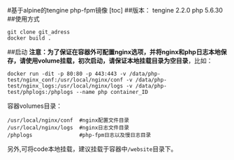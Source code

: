 #基于alpine的tengine php-fpm镜像
[toc]
##版本：
tengine 2.2.0
php 5.6.30
##使用方式
```
git clone git_adress
docker build .
```     
##启动
**注意：为了保证在容器外可配置nginx选项，并将nginx和php日志本地保存，请使用volume挂载，初次启动，请保证本地挂载目录为空目录**，比如：
 
```
docker run -dit -p 80:80 -p 443:443 -v /data/php-test/nginx_conf:/usr/local/nginx/conf -v /data/php-test/nginx_logs:/usr/local/nginx/logs -v /data/php-test/phplogs:/phplogs --name php container_ID
```

容器volumes目录：

```
/usr/local/nginx/conf  #nginx配置文件目录
/usr/local/nginx/logs  #nginx日志文件目录
/phplogs               #php-fpm日志以及慢日志目录
```

另外,可将code本地挂载，建议挂载于容器中`/website`目录下。





